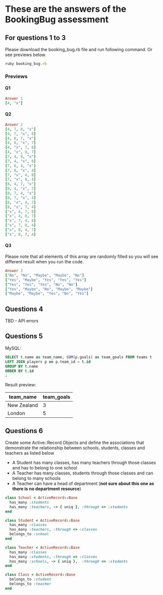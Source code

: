 # These are the answers of the BookingBug assessment

## For questions 1 to 3
Please download the booking_bug.rb file and run following command. Or see previews below.
```ruby
ruby booking_bug.rb
```

### Previews

#### Q1
```ruby
Answer 1
[4, "x"]
```

#### Q2
```ruby
Answer 2
[4, 7, 8, "x"]
[4, 7, "x", 8]
[4, 8, 7, "x"]
[4, 8, "x", 7]
[4, "x", 7, 8]
[4, "x", 8, 7]
[7, 4, 8, "x"]
[7, 4, "x", 8]
[7, 8, 4, "x"]
[7, 8, "x", 4]
[7, "x", 4, 8]
[7, "x", 8, 4]
[8, 4, 7, "x"]
[8, 4, "x", 7]
[8, 7, 4, "x"]
[8, 7, "x", 4]
[8, "x", 4, 7]
[8, "x", 7, 4]
["x", 4, 7, 8]
["x", 4, 8, 7]
["x", 7, 4, 8]
["x", 7, 8, 4]
["x", 8, 4, 7]
["x", 8, 7, 4]
```

#### Q3
Please note that all elements of this array are randomly filled so you will see different result when you run the code.
```ruby
Answer 3
["No", "No", "Maybe", "Maybe", "No"]
["Yes", "Maybe", "Yes", "Yes", "Yes"]
["Yes", "Yes", "Yes", "No", "No"]
["Yes", "Maybe", "No", "Maybe", "Maybe"]
["Maybe", "Maybe", "Yes", "No", "Yes"]
```

## Questions 4
TBD - API errors

## Questions 5
MySQL:
```SQL
SELECT t.name as team_name, SUM(p.goals) as team_goals FROM teams t
LEFT JOIN players p on p.team_id = t.id
GROUP BY t.name
ORDER BY t.id
;
```

Result preview:

|team_name|team_goals|
|---|---|
|New Zealand|3| 
|London|5|

## Questions 6
Create some Active::Record Objects and define the associations that demonstrate the relationship between schools, students, classes and teachers as listed below
- A Student has many classes, has many teachers through those classes and has to belong to one school
- A Teacher has many classes, students through those classes and can belong to many schools
- A Teacher can have a head of department (**not sure about this one as there is no department resource**)

```ruby
class School < ActiveRecord::Base
  has_many :students
  has_many :teachers, -> { uniq }, :through => :students
end

class Student < ActiveRecord::Base
  has_many :classes
  has_many :teachers, :through => :classes
  belongs_to :school
end

class Teacher < ActiveRecord::Base
  has_many :classes
  has_many :students, :through => :classes
  has_many :schools, -> { uniq },  :through => :students
end

class Class < ActiveRecord::Base
  belongs_to :student
  belongs_to :teacher
end
```